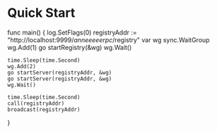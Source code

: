 # Quick Start
func main() {
	log.SetFlags(0)
	registryAddr := "http://localhost:9999/_anneeeeerpc_/registry"
	var wg sync.WaitGroup
	wg.Add(1)
	go startRegistry(&wg)
	wg.Wait()

	time.Sleep(time.Second)
	wg.Add(2)
	go startServer(registryAddr, &wg)
	go startServer(registryAddr, &wg)
	wg.Wait()

	time.Sleep(time.Second)
	call(registryAddr)
	broadcast(registryAddr)
}
